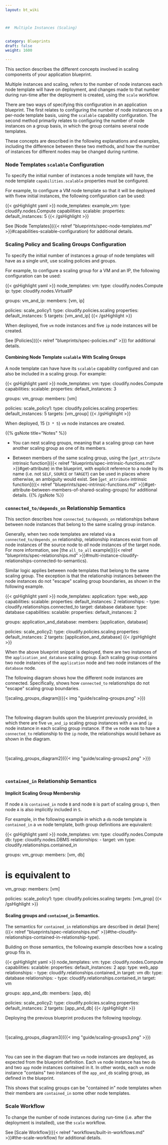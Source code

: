 ```yaml
---
layout: bt_wiki



##  Multiple Instances (Scaling)


category: Blueprints
draft: false
weight: 1600

---
```


This section describes the different concepts involved in scaling components of your application blueprint.

Multiple instances and scaling, refers to the number of node instances each node template will have on deployment,
and changes made to that number during run-time after the deployment is created, using the `scale` workflow.

There are two ways of specifying this configuration in an application blueprint. The first relates to configuring the number of node instances on a per-node template basis, using the `scalable` capability configuration. The second method primarliy relates to configuring the number of node instances on a group basis, in which the group contains several node templates.

These concepts are described in the following explanations and examples, including the difference between these two methods,
and how the number of instances for different nodes may be changed during runtime.

### Node Templates `scalable` Configuration
To specify the initial number of instances a node template will have, the node template `capabilities.scalable` properties must be configured.

For example, to configure a VM node template so that it will be deployed with fivew initial instances, the following configuration can be used:

{{< gsHighlight yaml >}}
node_templates:
  example_vm:
    type: cloudify.nodes.Compute
    capabilities:
      scalable:
        properties:
          default_instances: 5
{{< /gsHighlight >}}

See [Node Templates]({{< relref "blueprints/spec-node-templates.md" >}}#capabilities-scalable-configuration) for additional details.

### Scaling Policy and Scaling Groups Configuration
To specify the initial number of instances a *group* of node templates will have as a single unit, use scaling policies and groups.

For example, to configure a scaling group for a VM and an IP, the following configuration can be used:

{{< gsHighlight yaml >}}
node_templates:
  vm:
    type: cloudify.nodes.Compute
  ip:
    type: cloudify.nodes.VirtualIP

groups:
  vm_and_ip:
    members: [vm, ip]

policies:
  scale_policy1:
    type: cloudify.policies.scaling
    properties:
      default_instances: 5
    targets: [vm_and_ip]
{{< /gsHighlight >}}

When deployed, five `vm` node instances and five `ip` node instances will be created.

See [Policies]({{< relref "blueprints/spec-policies.md" >}}) for additional details.

#### Combining Node Template `scalable` With Scaling Groups

A node template can have have its `scalable` capability configured and can also be included in a scaling group. For example:

{{< gsHighlight yaml >}}
node_templates:
  vm:
    type: cloudify.nodes.Compute
    capabilities:
      scalable:
        properties:
          default_instances: 3

groups:
  vm_group:
    members: [vm]

policies:
  scale_policy1:
    type: cloudify.policies.scaling
    properties:
      default_instances: 5
    targets: [vm_group]
{{< /gsHighlight >}}

When deployed, 15 (`3 * 5`) `vm` node instances are created.

{{% gsNote title="Notes" %}}

* You can nest scaling groups, meaning that a scaling group can have another scaling group as one of its members.

* Between members of the same scaling group, using the [`get_attribute` intrinsic function]({{< relref "blueprints/spec-intrinsic-functions.md" >}}#get-attribute) in the blueprint, with explicit reference to a node by its name (i.e. not `SELF`, `SOURCE` or `TARGET`) can be used in places where otherwise, an ambiguity would exist. See [`get_attribute` intrinsic function]({{< relref "blueprints/spec-intrinsic-functions.md" >}}#get-attribute-between-members-of-shared-scaling-groups) for
additional details.
{{% /gsNote %}}

### `connected_to/depends_on` Relationship Semantics
This section describes how `connected_to/depends_on` relationships behave between node instances that belong to the same scaling group instance.

Generally, when two node templates are related via a `connected_to/depends_on` relationship, relationship instances exist from *all* node instances of the source node to *all* node instances of the target node. For more information, see  [the `all_to_all` example]({{< relref "blueprints/spec-relationships.md" >}}#multi-instance-cloudify-relationships-connected-to-semantics).

Similar logic applies between node templates that belong to the same scaling group. The exception is that the relationship instances between the node instances do not "escape" scaling group boundaries, as shown in the following example.

{{< gsHighlight yaml >}}
node_templates:
  application:
    type: web_app
    capabilities:
      scalable:
        properties:
          default_instances: 2
    relationships:
      - type: cloudify.relationships.connected_to
        target: database
  database:
    type: database
    capabilities:
      scalable:
        properties:
          default_instances: 2

groups:
  application_and_database:
    members: [application, database]

policies:
  scale_policy2:
    type: cloudify.policies.scaling
    properties:
      default_instances: 2
    targets: [application_and_database]
{{< /gsHighlight >}}

When the above blueprint snippet is deployed, there are two instances of the `application_and_database` scaling group. Each scaling group contains two node instances of the `application` node and two node instances of the `database` node.

The following diagram shows how the different node instances are connected. Specifically, shows how `connected_to` relationships do not "escape" scaling group boundaries.
<br/>

![scaling_groups_diagram]({{< img "guide/scaling-groups.png" >}})

<br/>

The following diagram builds upon the blueprint previously provided, in which there are five `vm_and_ip` scaling group instances with a `vm` and `ip` node instance in each scaling group instance.
If the `vm` node was to have a `connected_to` relationship to the `ip` node, the relationships would behave as shown in the diagram.

<br/>

![scaling_groups_diagram2]({{< img "guide/scaling-groups2.png" >}})

<br/>

### `contained_in` Relationship Semantics

#### Implicit Scaling Group Membership

If node `A` is `contained_in` node `B` and node `B` is part of scaling group `S`, then node `A` is also implicitly included in `S`.

For example, in the following example in which a `db` node template is `contained_in` a `vm` node template, both group definitions are equivalent:

{{< gsHighlight yaml >}}
node_templates:
  vm:
    type: cloudify.nodes.Compute
  db:
    type: cloudify.nodes.DBMS
    relationships:
      - target: vm
        type: cloudify.relationships.contained_in

groups:
  vm_group:
    members: [vm, db]

  # is equivalent to
  vm_group:
    members: [vm]

policies:
  scale_policy1:
    type: cloudify.policies.scaling
    targets: [vm_grop]
{{< /gsHighlight >}}

#### Scaling groups and `contained_in` Semantics.
The semantics for `contained_in` relationships are described in detail [here]({{< relref "blueprints/spec-relationships.md" >}}#the-cloudify-relationships-contained-in-relationship-type).

Building on those semantics, the following example describes how a scaling group fits in.

{{< gsHighlight yaml >}}
node_templates:
  vm:
    type: cloudify.nodes.Compute
    capabilities:
      scalable:
        properties:
          default_instances: 2
  app:
    type: web_app
    relationships:
      - type: cloudify.relationships.contained_in
        target: vm
  db:
    type: database
    relationships:
      - type: cloudify.relationships.contained_in
        target: vm

groups:
  app_and_db:
    members: [app, db]

policies:
  scale_policy2:
    type: cloudify.policies.scaling
    properties:
      default_instances: 2
    targets: [app_and_db]
{{< /gsHighlight >}}

Deploying the previous blueprint produces the following topology.

<br/>

![scaling_groups_diagram3]({{< img "guide/scaling-groups3.png" >}})

<br/>

You can see in the diagram that two `vm` node instances are deployed, as expected from the blueprint definition.
Each `vm` node instance has two `db` and two `app` node instances contained in it. In other words, each `vm` node instance "contains" two instances of the `app_and_db` scaling group, as defined in the blueprint.

This shows that scaling groups can be "contained in" node templates when their members are `contained_in` some other node templates.

### Scale Workflow
To change the number of node instances during run-time (i.e. after the deployment is installed), use the `scale` workflow.

See [Scale Workflow]({{< relref "workflows/built-in-workflows.md" >}}#the-scale-workflow) for additional details.
